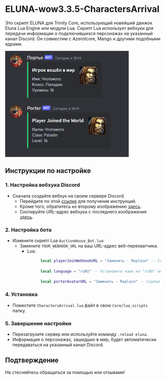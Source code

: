 # ELUNA-wow3.3.5-CharactersArrival

Это скрипт ELUNA для Trinity Core, использующий новейший движок Eluna Lua Engine или модули Lua. Скрипт Lua использует вебхуки для передачи информации о подключившихся персонажах на указанный канал Discord. Он совместим с Azerotcore, Mango и другими подобными ядрами.

![image](https://github.com/saligin/-ELUNA--wow3.3.5-CharactersArrival/blob/main/images/dsbb.png)

## Инструкции по настройке

### 1. Настройка вебхука Discord
- Сначала создайте вебхук на своем сервере Discord.
  - Перейдите по этой [ссылке](/images/1.png) для получения инструкций.
  - Кроме того, обратитесь ко второму изображению [здесь](/images/2.png).
  - Скопируйте URL-адрес вебхука с последнего изображения [здесь](/images/3.png).

### 2. Настройка бота
- Измените скрипт Lua `AuctionHouse_Bot.lua`:
  - Замените `YOUR_WEBHOOK_URL` на ваш URL-адрес веб-перехватчика.
    - Lua:
      ```lua
			local playerJoinWebhookURL = "Заменить - Replace" -- Ссылка на ваш Discord webhook | Your Discord webhook link

			local language = "ruRU" -- Установите язык на "ruRU" или "enUS" | Set the language to "ruRU" or "enUS"

			local porterAvatarURL = "Заменить - Replace" -- Ссылка на изображение для вашего бота | Link to the image for your bot
      ```

### 4. Установка
- Поместите `CharactersArrival.lua` файл в свою `Core/lua_scripts` папку.

### 5. Завершение настройки
- Перезагрузите сервер или используйте команду `.reload eluna`.
- Информация о персонажах, зашедших в мир, будет автоматически передаваться на указанный канал Discord.

## Подтверждение

Не стесняйтесь обращаться за помощью или отзывами!
